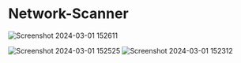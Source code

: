 # Network-Scanner

![Screenshot 2024-03-01 152611](https://github.com/Hasul79/Network-Scanner/assets/95657084/c9de37ee-9a58-46b8-bf65-dc21af98cd73)



![Screenshot 2024-03-01 152525](https://github.com/Hasul79/Network-Scanner/assets/95657084/5dd77b22-dc09-432d-beab-4c3387197535)
![Screenshot 2024-03-01 152312](https://github.com/Hasul79/Network-Scanner/assets/95657084/65527c44-19ef-467f-abef-8162e5c1afd3)
